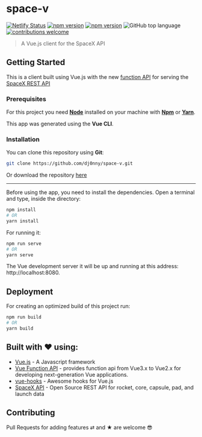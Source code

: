 # space-v

[![Netlify Status](https://api.netlify.com/api/v1/badges/61f609cf-3ba1-4a8f-905d-ab831f6a0bb1/deploy-status)](https://app.netlify.com/sites/space-v/deploys)
[![npm version](https://badge.fury.io/js/vue.svg)](https://badge.fury.io/js/vue)
[![npm version](https://badge.fury.io/js/vue-function-api.svg)](https://badge.fury.io/js/vue-function-api)
![GitHub top language](https://img.shields.io/github/languages/top/dj0nny/space-v)
[![contributions welcome](https://img.shields.io/badge/contributions-welcome-brightgreen.svg?style=flat)](https://github.com/dwyl/esta/issues)

> A Vue.js client for the SpaceX API

## Getting Started

This is a client built using Vue.js with the new [function API](https://github.com/vuejs/vue-function-api) for serving the [SpaceX REST API](https://github.com/r-spacex/SpaceX-API) 

### Prerequisites  

For this project you need [__Node__](https://nodejs.org/en/) installed on your machine with [__Npm__](https://www.npmjs.com/) or [__Yarn__](https://yarnpkg.com).

This app was generated using the **Vue CLI**.

### Installation

You can clone this repository using __Git__:
```bash
git clone https://github.com/dj0nny/space-v.git
```

Or download the repository [here](https://github.com/dj0nny/space-v/archive/develop.zip)

---

Before using the app, you need to install the dependencies. Open a terminal and type, inside the directory:

```bash
npm install 
# OR
yarn install
```
For running it: 
```bash
npm run serve
# OR
yarn serve
```
The Vue development server it will be up and running at this address: http://localhost:8080.

## Deployment

For creating an optimized build of this project run:

```bash
npm run build
# OR
yarn build
```

<!-- A deployed version on [Netlify](https://www.netlify.com/) in available at this URL: https://vue-function-api-realworld.netlify.com/#/ -->

## Built with ❤️ using:

* [Vue.js](https://vuejs.org/) - A Javascript framework
* [Vue Function API](https://github.com/vuejs/vue-function-api) - provides function api from Vue3.x to Vue2.x for developing next-generation Vue applications.
* [vue-hooks](https://github.com/u3u/vue-hooks) - Awesome hooks for Vue.js
* [SpaceX API](https://github.com/r-spacex/SpaceX-API) - Open Source REST API for rocket, core, capsule, pad, and launch data

## Contributing

Pull Requests for adding features ⇄ and ★ are welcome 😎

